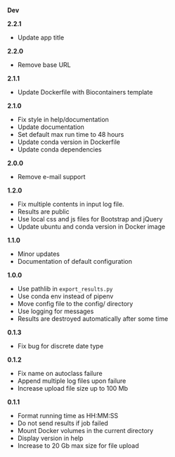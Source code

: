 **Dev**

**2.2.1**
- Update app title

**2.2.0**
- Remove base URL

**2.1.1**
- Update Dockerfile with Biocontainers template

**2.1.0**
- Fix style in help/documentation
- Update documentation
- Set default max run time to 48 hours
- Update conda version in Dockerfile
- Update conda dependencies

**2.0.0**
- Remove e-mail support

**1.2.0**
- Fix multiple contents in input log file.
- Results are public
- Use local css and js files for Bootstrap and jQuery
- Update ubuntu and conda version in Docker image

**1.1.0**
- Minor updates
- Documentation of default configuration 
  
**1.0.0**
- Use pathlib in `export_results.py`
- Use conda env instead of pipenv
- Move config file to the config/ directory
- Use logging for messages
- Results are destroyed automatically after some time

**0.1.3**
- Fix bug for discrete date type

**0.1.2**
- Fix name on autoclass failure
- Append multiple log files upon failure
- Increase upload file size up to 100 Mb

**0.1.1**
- Format running time as HH:MM:SS
- Do not send results if job failed
- Mount Docker volumes in the current directory
- Display version in help
- Increase to 20 Gb max size for file upload
